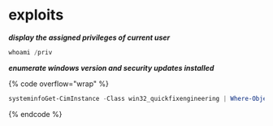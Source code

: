 # exploits

_**display the assigned privileges of current user**_

```powershell
whoami /priv
```

_**enumerate windows version and security updates installed**_

{% code overflow="wrap" %}
```powershell
systeminfoGet-CimInstance -Class win32_quickfixengineering | Where-Object { $_.Description -eq "Security Update"}
```
{% endcode %}
